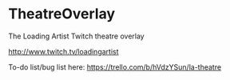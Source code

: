# TheatreOverlay
The Loading Artist Twitch theatre overlay<P>
http://www.twitch.tv/loadingartist

To-do list/bug list here: https://trello.com/b/hVdzYSun/la-theatre
